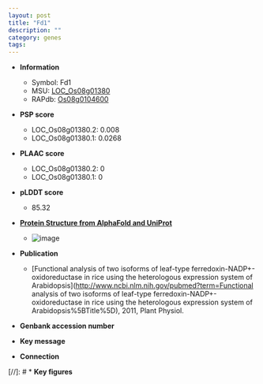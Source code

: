 ```yaml
---
layout: post
title: "Fd1"
description: ""
category: genes
tags: 
---
```


* **Information**  
    + Symbol: Fd1  
    + MSU: [LOC_Os08g01380](http://rice.plantbiology.msu.edu/cgi-bin/ORF_infopage.cgi?orf=LOC_Os08g01380)  
    + RAPdb: [Os08g0104600](http://rapdb.dna.affrc.go.jp/viewer/gbrowse_details/irgsp1?name=Os08g0104600)  

* **PSP score**  
    + LOC_Os08g01380.2: 0.008 
    + LOC_Os08g01380.1: 0.0268 

* **PLAAC score**  
    + LOC_Os08g01380.2: 0 
    + LOC_Os08g01380.1: 0 

* **pLDDT score**
    + 85.32

* **[Protein Structure from AlphaFold and UniProt](https://www.uniprot.org/uniprotkb/Q0J8M2/entry#structure)**
    + ![image](https://ricepsp.github.io/images/Q0/AF-Q0J8M2-F1.png)

* **Publication**  
    + [Functional analysis of two isoforms of leaf-type ferredoxin-NADP+-oxidoreductase in rice using the heterologous expression system of Arabidopsis](http://www.ncbi.nlm.nih.gov/pubmed?term=Functional analysis of two isoforms of leaf-type ferredoxin-NADP+-oxidoreductase in rice using the heterologous expression system of Arabidopsis%5BTitle%5D), 2011, Plant Physiol.

* **Genbank accession number**  

* **Key message**  

* **Connection**  

[//]: # * **Key figures**  


